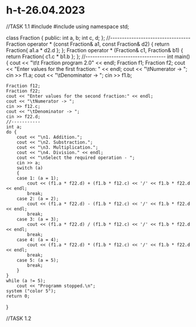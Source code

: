 # h-t-26.04.2023

//TASK 1.1
#include <iostream>
#include <cmath>
using namespace std;

class Fraction
{
public:
    int a, b;
    int c, d; 
};
//----------------------------------
Fraction operator * (const Fraction& a1, const Fraction& d2) 
{
    return Fraction{ a1.a * d2.d };
};
Fraction operator * (Fraction& c1, Fraction& b1)
{
    return Fraction{ c1.c * b1.b };
};
//----------------------------------
int main()
{
    cout << "\t\t Fraction program 2.0" << endl;
    Fraction f1;
    Fraction f2;
    cout << "Enter values for the first fraction: " << endl;
    cout << "\tNumerator -> ";
    cin >> f1.a;
    cout << "\tDenominator -> ";
    cin >> f1.b;

    Fraction f12;
    Fraction f22;
    cout << "Enter values for the second fraction:" << endl;
    cout << "\tNumerator -> ";
    cin >> f12.c;
    cout << "\tDenominator -> ";
    cin >> f22.d;
    //-----------
    int a;
	do {
		cout << "\n1. Addition.";
		cout << "\n2. Substraction.";
		cout << "\n3. Multiplication.";
		cout << "\n4. Division." << endl;
		cout << "\nSelect the required operation - ";
		cin >> a;
		switch (a)
		{
		case 1: (a = 1);
			cout << (f1.a * f22.d) + (f1.b * f12.c) << '/' << f1.b * f22.d << endl;
			break;
		case 2: (a = 2);
			cout << (f1.a * f22.d) - (f1.b * f12.c) << '/' << f1.b * f22.d << endl;
			break;
		case 3: (a = 3);
			cout << (f1.a * f22.d) / (f1.b * f12.c) << '/' << f1.b * f22.d << endl;
			break;
		case 4: (a = 4);
			cout << (f1.a * f22.d) * (f1.b * f12.c) << '/' << f1.b * f22.d << endl;
			break;
		case 5: (a = 5);
			break;
		}
	}
	while (a != 5);
	    cout << "Programm stopped.\n";
	system ("color 5");
	return 0;
}

//TASK 1.2
